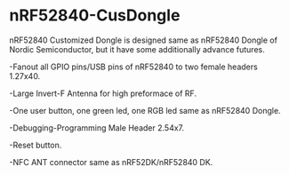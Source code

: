 # nRF52840-CusDongle
nRF52840 Customized Dongle is designed same as nRF52840 Dongle of Nordic Semiconductor, but it have some additionally advance futures.

-Fanout all GPIO pins/USB pins of nRF52840 to two female headers 1.27x40.

-Large Invert-F Antenna for high preformace of RF.

-One user button, one green led, one RGB led same as nRF52840 Dongle.

-Debugging-Programming Male Header 2.54x7.

-Reset button.

-NFC ANT connector same as nRF52DK/nRF52840 DK.
